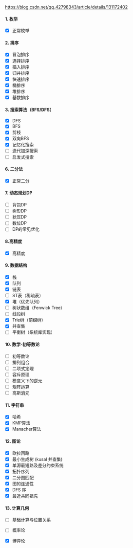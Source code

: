 https://blog.csdn.net/qq_42798343/article/details/131172402

#### 1. 枚举
- [x] 正常枚举

#### 2. 排序
- [x] 冒泡排序
- [x] 选择排序  
- [x] 插入排序
- [x] 归并排序
- [x] 快速排序
- [x] 桶排序
- [x] 堆排序
- [x] 基数排序

#### 3. 搜索算法（BFS/DFS）
- [x] DFS
- [x] BFS
- [x] 剪枝
- [x] 双向BFS
- [x] 记忆化搜索
- [ ] 迭代加深搜索
- [ ] 启发式搜索

#### 6. 二分法
- [x] 正常二分

#### 7. 动态规划DP
- [ ] 背包DP
- [ ] 树形DP
- [ ] 状压DP
- [ ] 数位DP
- [ ] DP的常见优化

#### 8.高精度
- [x] 高精度

#### 9. 数据结构
- [x] 栈
- [x] 队列
- [x] 链表
- [ ] ST表（稀疏表）
- [x] 堆（优先队列）
- [ ] 树状数组（Fenwick Tree）
- [ ] 线段树
- [x] Trie树（前缀树）
- [x] 并查集
- [ ] 平衡树（系统库实现）

#### 10. 数学-初等数论
- [ ] 初等数论
- [ ] 排列组合
- [ ] 二项式定理
- [ ] 容斥原理
- [ ] 模意义下的逆元
- [ ] 矩阵运算
- [ ] 高斯消元

#### 11. 字符串
- [x] 哈希
- [x] KMP算法
- [x] Manacher算法

#### 12. 图论
- [x] 欧拉回路
- [x] 最小生成树 (kusal 并查集)
- [x] 单源最短路及差分约束系统
- [x] 拓扑序列
- [x] 二分图匹配
- [x] 图的连通性
- [x] DFS 序
- [x] 最近共同祖先

#### 13. 计算几何
- [ ] 基础计算与位置关系
- [ ] 概率论
- [x] 博弈论

